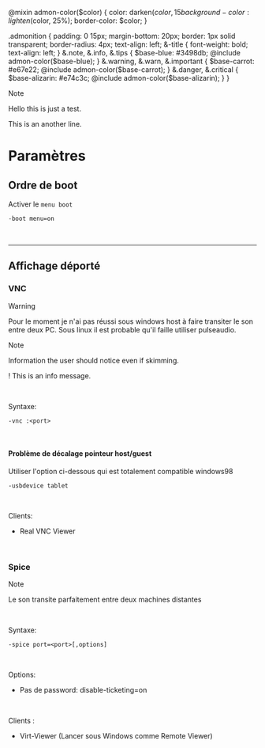 @mixin admon-color($color) {
  color: darken($color, 15%);
  background-color: lighten($color, 25%);
  border-color: $color;
}

.admonition {
  padding: 0 15px;
  margin-bottom: 20px;
  border: 1px solid transparent;
  border-radius: 4px;
  text-align: left;
  &-title {
    font-weight: bold;
    text-align: left;
  }
  &.note,
  &.info,
  &.tips {
    $base-blue: #3498db;
    @include admon-color($base-blue);
  }
  &.warning,
  &.warn,
  &.important {
    $base-carrot: #e67e22;
    @include admon-color($base-carrot);
  }
  &.danger,
  &.critical {
    $base-alizarin: #e74c3c;
    @include admon-color($base-alizarin);
  }
}

<div class="admonition note">
  <p class="admonition-title">Note</p>
  <p>Hello this is just a test.</p>
  <p>This is an another line.</p>
</div>


# Paramètres
## Ordre de boot
Activer le `menu boot`
```bash
-boot menu=on
```

<br>
<hr>

## Affichage déporté
### VNC

> [!WARNING]
> Pour le moment je n'ai pas réussi sous windows host à faire transiter le son entre deux PC. Sous linux il est probable qu'il faille utiliser pulseaudio.


> [!NOTE]
> Information the user should notice even if skimming.

! This is an info message.


<br>

Syntaxe:
```
-vnc :<port>
```

<br>

#### Problème de décalage pointeur host/guest
Utiliser l'option ci-dessous qui est totalement compatible windows98
```
-usbdevice tablet 
```

<br>

Clients:
- Real VNC Viewer


<br>

### Spice

> [!NOTE]
>Le son transite parfaitement entre deux machines distantes

<br>

Syntaxe:
```
-spice port=<port>[,options]
```

<br>

Options:
- Pas de password: disable-ticketing=on

<br>

Clients : 
- Virt-Viewer (Lancer sous Windows comme Remote Viewer)
